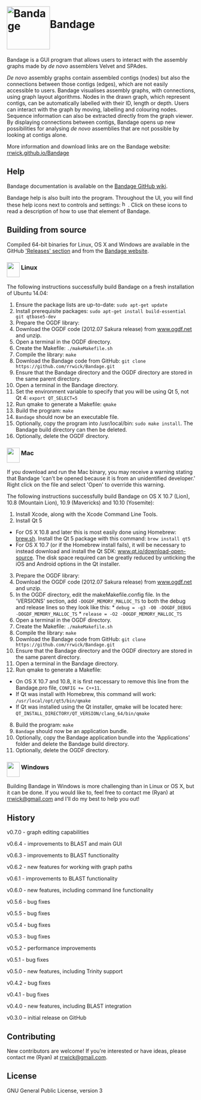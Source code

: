 # <img src="http://rrwick.github.io/Bandage/images/logo.png" alt="Bandage" width="115" height="115" align="middle">Bandage

Bandage is a GUI program that allows users to interact with the assembly graphs made by *de novo* assemblers Velvet and SPAdes.

*De novo* assembly graphs contain assembled contigs (nodes) but also the connections between those contigs (edges), which are not easily accessible to users. Bandage visualises assembly graphs, with connections, using graph layout algorithms. Nodes in the drawn graph, which represent contigs, can be automatically labelled with their ID, length or depth. Users can interact with the graph by moving, labelling and colouring nodes. Sequence information can also be extracted directly from the graph viewer. By displaying connections between contigs, Bandage opens up new possibilities for analysing *de novo* assemblies that are not possible by looking at contigs alone.

More information and download links are on the Bandage website: <a href="http://rrwick.github.io/Bandage/" target="_blank">rrwick.github.io/Bandage</a>

## Help

Bandage documentation is available on the <a href="https://github.com/rrwick/Bandage/wiki" target="_blank">Bandage GitHub wiki</a>.

Bandage help is also built into the program. Throughout the UI, you will find these help icons next to controls and settings: <img src="http://rrwick.github.io/Bandage/images/helptext.png" alt="help text icon" width="16" height="16">. Click on these icons to read a description of how to use that element of Bandage.

## Building from source

Compiled 64-bit binaries for Linux, OS X and Windows are available in the GitHub <a href="https://github.com/rrwick/Bandage/releases/" target="_blank">'Releases' section</a> and from the <a href="http://rrwick.github.io/Bandage/" target="_blank">Bandage website</a>.

### <img src="http://rrwick.github.io/Bandage/images/OS/linux.png" alt="" width="34" height="40" align="middle"> Linux

The following instructions successfully build Bandage on a fresh installation of Ubuntu 14.04:

1. Ensure the package lists are up-to-date: `sudo apt-get update`
2. Install prerequisite packages: `sudo apt-get install build-essential git qtbase5-dev`
3. Prepare the OGDF library:
  1. Download the OGDF code (2012.07 Sakura release) from <a href="http://www.ogdf.net/" target="_blank">www.ogdf.net</a> and unzip.
  2. Open a terminal in the OGDF directory.
  3. Create the Makefile: `./makeMakefile.sh`
  4. Compile the library: `make`
4. Download the Bandage code from GitHub: `git clone https://github.com/rrwick/Bandage.git`
5. Ensure that the Bandage directory and the OGDF directory are stored in the same parent directory.
6. Open a terminal in the Bandage directory.
7. Set the environment variable to specify that you will be using Qt 5, not Qt 4: `export QT_SELECT=5`
8. Run qmake to generate a Makefile: `qmake`
9. Build the program: `make`
10. `Bandage` should now be an executable file.
11. Optionally, copy the program into /usr/local/bin: `sudo make install`. The Bandage build directory can then be deleted.
12. Optionally, delete the OGDF directory.

### <img src="http://rrwick.github.io/Bandage/images/OS/apple.png" alt="" width="34" height="40" align="middle"> Mac

If you download and run the Mac binary, you may receive a warning stating that Bandage 'can't be opened because it is from an unidentified developer.'  Right click on the file and select 'Open' to override this warning.

The following instructions successfully build Bandage on OS X 10.7 (Lion), 10.8 (Mountain Lion), 10.9 (Mavericks) and 10.10 (Yosemite):

1. Install Xcode, along with the Xcode Command Line Tools.
2. Install Qt 5
  * For OS X 10.8 and later this is most easily done using Homebrew: <a href="http://brew.sh/" target="_blank">brew.sh</a>. Install the Qt 5 package with this command: `brew install qt5`
  * For OS X 10.7 (or if the Homebrew install fails), it will be necessary to instead download and install the Qt SDK: <a href="http://www.qt.io/download-open-source/" target="_blank">www.qt.io/download-open-source</a>. The disk space required can be greatly reduced by unticking the iOS and Android options in the Qt installer.
3. Prepare the OGDF library:
  1. Download the OGDF code (2012.07 Sakura release) from <a href="http://www.ogdf.net/" target="_blank">www.ogdf.net</a> and unzip.
  2. In the OGDF directory, edit the makeMakefile.config file. In the 'VERSIONS' section, add `-DOGDF_MEMORY_MALLOC_TS` to both the debug and release lines so they look like this:
    * `debug = -g3 -O0 -DOGDF_DEBUG -DOGDF_MEMORY_MALLOC_TS`
    * `release = -O2 -DOGDF_MEMORY_MALLOC_TS`
  3. Open a terminal in the OGDF directory.
  4. Create the Makefile: `./makeMakefile.sh`
  5. Compile the library: `make`
4. Download the Bandage code from GitHub: `git clone https://github.com/rrwick/Bandage.git`
5. Ensure that the Bandage directory and the OGDF directory are stored in the same parent directory.
6. Open a terminal in the Bandage directory.
7. Run qmake to generate a Makefile:
  * On OS X 10.7 and 10.8, it is first necessary to remove this line from the Bandage.pro file, `CONFIG += C++11`.
  * If Qt was install with Homebrew, this command will work: `/usr/local/opt/qt5/bin/qmake`
  * If Qt was installed using the Qt installer, qmake will be located here: `QT_INSTALL_DIRECTORY/QT_VERSION/clang_64/bin/qmake`
8. Build the program: `make`
9. `Bandage` should now be an application bundle.
10. Optionally, copy the Bandage application bundle into the 'Applications' folder and delete the Bandage build directory.
11. Optionally, delete the OGDF directory.

### <img src="http://rrwick.github.io/Bandage/images/OS/windows.png" alt="" width="34" height="40" align="middle"> Windows

Building Bandage in Windows is more challenging than in Linux or OS X, but it can be done. If you would like to, feel free to contact me (Ryan) at rrwick@gmail.com and I'll do my best to help you out!

## History

v0.7.0 - graph editing capabilities

v0.6.4 - improvements to BLAST and main GUI

v0.6.3 - improvements to BLAST functionality

v0.6.2 - new features for working with graph paths

v0.6.1 - improvements to BLAST functionality

v0.6.0 - new features, including command line functionality

v0.5.6 - bug fixes

v0.5.5 - bug fixes

v0.5.4 - bug fixes

v0.5.3 - bug fixes

v0.5.2 - performance improvements

v0.5.1 - bug fixes

v0.5.0 - new features, including Trinity support

v0.4.2 - bug fixes

v0.4.1 - bug fixes

v0.4.0 - new features, including BLAST integration

v0.3.0 – initial release on GitHub

## Contributing

New contributors are welcome!  If you're interested or have ideas, please contact me (Ryan) at rrwick@gmail.com.

## License

GNU General Public License, version 3

